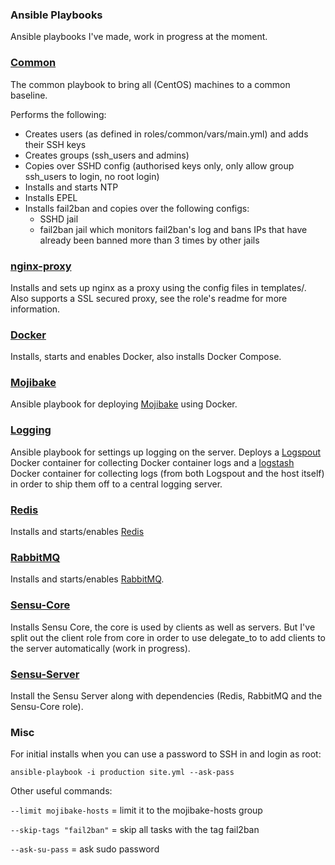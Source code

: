 ### Ansible Playbooks ###

Ansible playbooks I've made, work in progress at the moment.

### [Common](roles/common/) ###

The common playbook to bring all (CentOS) machines to a common baseline.

Performs the following:

- Creates users (as defined in roles/common/vars/main.yml) and adds their SSH keys
- Creates groups (ssh_users and admins)
- Copies over SSHD config (authorised keys only, only allow group ssh_users to login, no root login)
- Installs and starts NTP
- Installs EPEL
- Installs fail2ban and copies over the following configs:
    - SSHD jail
    - fail2ban jail which monitors fail2ban's log and bans IPs that have already been banned more than 3 times by other jails

### [nginx-proxy](roles/nginx-proxy/) ###

Installs and sets up nginx as a proxy using the config files in templates/.
Also supports a SSL secured proxy, see the role's readme for more information.

### [Docker](roles/docker/) ###

Installs, starts and enables Docker, also installs Docker Compose.

### [Mojibake](roles/mojibake-site/) ###

Ansible playbook for deploying [Mojibake](https://github.com/ardinor/mojibake) using Docker.

### [Logging](roles/logging/) ###

Ansible playbook for settings up logging on the server. Deploys a [Logspout](https://github.com/gliderlabs/logspout) Docker container for collecting Docker container logs and a [logstash](http://logstash.net/) Docker container for collecting logs (from both Logspout and the host itself) in order to ship them off to a central logging server.

### [Redis](roles/redis/) ###

Installs and starts/enables [Redis](http://redis.io/)

### [RabbitMQ](roles/rabbitmq) ###

Installs and starts/enables [RabbitMQ](https://www.rabbitmq.com/).

### [Sensu-Core](roles/sensu-core) ###

Installs Sensu Core, the core is used by clients as well as servers. But I've split out the client role from core in order to use delegate_to to add clients to the server automatically (work in progress).

### [Sensu-Server](roles/sensu-server) ###

Install the Sensu Server along with dependencies (Redis, RabbitMQ and the Sensu-Core role).


### Misc

For initial installs when you can use a password to SSH in and login as root:

    ansible-playbook -i production site.yml --ask-pass

Other useful commands:

`--limit mojibake-hosts` = limit it to the mojibake-hosts group

`--skip-tags "fail2ban"` = skip all tasks with the tag fail2ban

`--ask-su-pass` = ask sudo password
